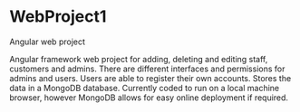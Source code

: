 # WebProject1
Angular web project

Angular framework web project for adding, deleting and editing staff, customers and admins. There are different interfaces and permissions for admins and users. Users are able to register their own accounts. Stores the data in a MongoDB database. Currently coded to run on a local machine browser, however MongoDB allows for easy online deployment if required.
